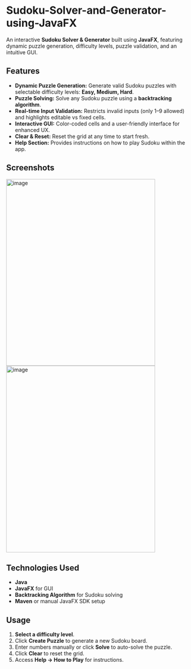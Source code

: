 # Sudoku-Solver-and-Generator-using-JavaFX

An interactive **Sudoku Solver & Generator** built using **JavaFX**, featuring dynamic puzzle generation, difficulty levels, puzzle validation, and an intuitive GUI.


## Features

- **Dynamic Puzzle Generation:** Generate valid Sudoku puzzles with selectable difficulty levels: **Easy, Medium, Hard**.  
- **Puzzle Solving:** Solve any Sudoku puzzle using a **backtracking algorithm**.  
- **Real-time Input Validation:** Restricts invalid inputs (only 1–9 allowed) and highlights editable vs fixed cells.  
- **Interactive GUI:** Color-coded cells and a user-friendly interface for enhanced UX.  
- **Clear & Reset:** Reset the grid at any time to start fresh.  
- **Help Section:** Provides instructions on how to play Sudoku within the app.


## Screenshots
<img width="400" height="500" alt="image" src="https://github.com/user-attachments/assets/ce8d47e2-f69d-4ba2-ba2a-8bdfa8bcd81f" style="margin-right: 60px;" />
<img width="400" height="500" alt="image" src="https://github.com/user-attachments/assets/fa589791-0fa7-4070-bfd6-5139eb764964" />


## Technologies Used

- **Java**  
- **JavaFX** for GUI  
- **Backtracking Algorithm** for Sudoku solving  
- **Maven** or manual JavaFX SDK setup  

## Usage

1. **Select a difficulty level**.  
2. Click **Create Puzzle** to generate a new Sudoku board.  
3. Enter numbers manually or click **Solve** to auto-solve the puzzle.  
4. Click **Clear** to reset the grid.  
5. Access **Help → How to Play** for instructions.

